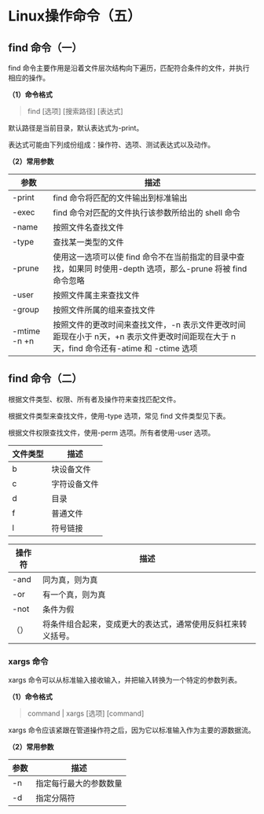 # Linux操作命令（五）

## find 命令（一）

find 命令主要作用是沿着文件层次结构向下遍历，匹配符合条件的文件，并执行相应的操作。

**（1）命令格式**

> find [选项] [搜索路径] [表达式]

默认路径是当前目录，默认表达式为-print。

表达式可能由下列成份组成：操作符、选项、测试表达式以及动作。

**（2）常用参数**

| 参数         | 描述                                                         |
| ------------ | ------------------------------------------------------------ |
| -print       | find 命令将匹配的文件输出到标准输出                          |
| -exec        | find 命令对匹配的文件执行该参数所给出的 shell 命令           |
| -name        | 按照文件名查找文件                                           |
| -type        | 查找某一类型的文件                                           |
| -prune       | 使用这一选项可以使 find 命令不在当前指定的目录中查找，如果同 时使用-depth 选项，那么-prune 将被 find 命令忽略 |
| -user        | 按照文件属主来查找文件                                       |
| -group       | 按照文件所属的组来查找文件                                   |
| -mtime -n +n | 按照文件的更改时间来查找文件，-n 表示文件更改时间距现在小于 n天，+n 表示文件更改时间距现在大于 n 天，find 命令还有-atime 和 -ctime 选项 |

## find 命令（二）

根据文件类型、权限、所有者及操作符来查找匹配文件。

根据文件类型来查找文件，使用-type 选项，常见 find 文件类型见下表。

根据文件权限查找文件，使用-perm 选项。所有者使用-user 选项。

| 文件类型 | 描述         |
| -------- | ------------ |
| b        | 块设备文件   |
| c        | 字符设备文件 |
| d        | 目录         |
| f        | 普通文件     |
| l        | 符号链接     |

| 操作符 | 描述                                                         |
| ------ | ------------------------------------------------------------ |
| -and   | 同为真，则为真                                               |
| -or    | 有一个真，则为真                                             |
| -not   | 条件为假                                                     |
| （）   | 将条件组合起来，变成更大的表达式，通常使用反斜杠来转义括号。 |



### xargs 命令

xargs 命令可以从标准输入接收输入，并把输入转换为一个特定的参数列表。

**（1）命令格式**

> command | xargs [选项] [command]

xargs 命令应该紧跟在管道操作符之后，因为它以标准输入作为主要的源数据流。

**（2）常用参数**

| 参数 | 描述                   |
| ---- | ---------------------- |
| -n   | 指定每行最大的参数数量 |
| -d   | 指定分隔符             |